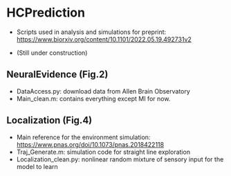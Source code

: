 # HCPrediction
* Scripts used in analysis and simulations for preprint:
https://www.biorxiv.org/content/10.1101/2022.05.19.492731v2

* (Still under construction)

## NeuralEvidence (Fig.2)
* DataAccess.py: download data from Allen Brain Observatory
* Main_clean.m: contains everything except MI for now. 

## Localization (Fig.4)
* Main reference for the environment simulation: https://www.pnas.org/doi/10.1073/pnas.2018422118
* Traj_Generate.m: simulation code for straight line exploration
* Localization_clean.py: nonlinear random mixture of sensory input for the model to learn
